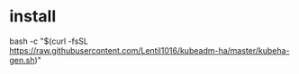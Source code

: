 # install

bash -c "$(curl -fsSL https://raw.githubusercontent.com/Lentil1016/kubeadm-ha/master/kubeha-gen.sh)"
